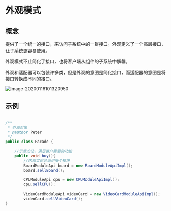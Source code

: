 # 外观模式



## 概念

提供了一个统一的接口，来访问子系统中的一群接口。外观定义了一个高层接口，让子系统更容易使用。



外观模式不止简化了接口，也将客户端从组件的子系统中解耦。

外观和适配器可以包装许多类，但是外观的意图是简化接口，而适配器的意图是将接口转换成不同的接口。

![image-20200116101320950](https://tva1.sinaimg.cn/large/006tNbRwgy1gay6lg5t3tj30qs0e0tb9.jpg)





## 示例

```java

/**
 * 外观对象
 * @author Peter
 */
public class Facade {
  
	//示意方法，满足客户需要的功能
	public void buy(){
		//内部实现会调用多个模块
		BoardModuleApi board = new BoardModuleApiImpl();
		board.sellBoard();
		
		CPUModuleApi cpu = new CPUModuleApiImpl();
		cpu.sellCPU();
		
		VideoCardModuleApi videoCard = new VideoCardModuleApiImpl();
		videoCard.sellVideoCard();
}
```

